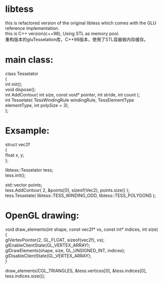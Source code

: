 # libtess

this is refactored version of the original libtess which comes with the GLU reference implementation.  
this is C++ version(c++98), Using STL as memory pool.  
重构版本的gluTesselation库，C++98版本，使用了STL容器做内存缓存。

# main class:

class Tesselator  
{  
  int init();  
  void dispose();  
  int AddContour( int size, const void* pointer, int stride, int count );  
  int Tesselate( TessWindingRule windingRule, TessElementType elementType, int polySize = 3);  
};

# Exsample:

struct vec2f  
{  
  float x, y;  
};  
  
libtess::Tesselator tess;  
tess.init();  

std::vector<Vec2> points;  
tess.AddContour( 2, &points[0], sizeof(Vec2), points.size() );  
tess.Tesselate( libtess::TESS_WINDING_ODD, libtess::TESS_POLYGONS );  
  
# OpenGL drawing:

void draw_elements(int shape, const vec2f* vs, const int* indices, int size)  
{  
    glVertexPointer(2, GL_FLOAT, sizeof(vec2f), vs);  
    glEnableClientState(GL_VERTEX_ARRAY);  
    glDrawElements(shape, size, GL_UNSIGNED_INT, indices);  
    glDisableClientState(GL_VERTEX_ARRAY);  
}  


draw_elements(CGL_TRIANGLES, &tess.vertices[0], &tess.indices[0], tess.indices.size());
